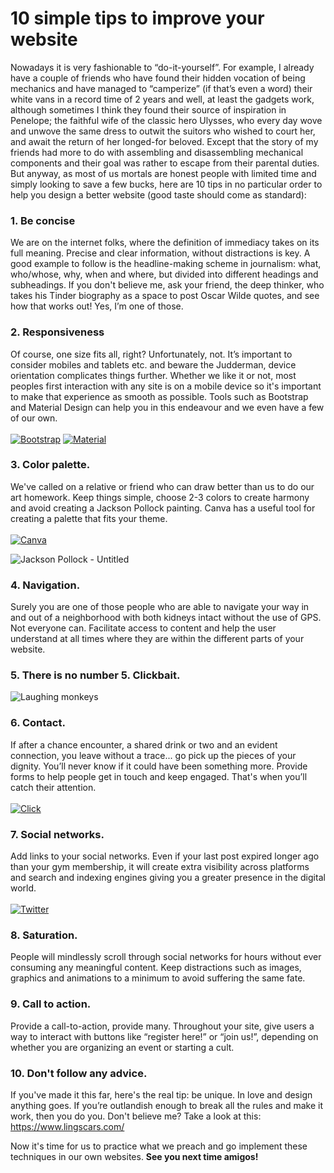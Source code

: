 # 10 simple tips to improve your website

Nowadays it is very fashionable to “do-it-yourself”. For example, I already have a couple of friends who have found their hidden vocation of being mechanics and have managed to “camperize” (if that’s even a word) their white vans in a record time of 2 years and well, at least the gadgets work, although sometimes I think they found their source of inspiration in Penelope; the faithful wife of the classic hero Ulysses, who every day wove and unwove the same dress to outwit the suitors who wished to court her, and await the return of her longed-for beloved. Except that the story of my friends had more to do with assembling and disassembling mechanical components and their goal was rather to escape from their parental duties. 
But anyway, as most of us mortals are honest people with limited time and simply looking to save a few bucks, here are 10 tips in no particular order to help you design a better website (good taste should come as standard): 

### 1. Be concise
We are on the internet folks, where the definition of immediacy takes on its full meaning. Precise and clear information, without distractions is key. A good example to follow is the headline-making scheme in journalism: what, who/whose, why, when and where, but divided into different headings and subheadings. If you don't believe me, ask your friend, the deep thinker, who takes his Tinder biography as a space to post Oscar Wilde quotes, and see how that works out! Yes, I’m one of those.

### 2. Responsiveness
Of course, one size fits all, right? Unfortunately, not. It’s important to consider mobiles and tablets etc. and beware the Judderman, device orientation complicates things further. Whether we like it or not, most peoples first interaction with any site is on a mobile device so it's important to make that experience as smooth as possible. Tools such as Bootstrap and Material Design can help you in this endeavour and we even have a few of our own.\
\
[![Bootstrap]][BootstrapLink] [![Material]][MaterialLink]

### 3. Color palette. 
We've called on a relative or friend who can draw better than us to do our art homework. Keep things simple, choose 2-3 colors to create harmony and avoid creating a Jackson Pollock painting. Canva has a useful tool for creating a palette that fits your theme.\
\
[![Canva]][CanvaLink]

![Jackson Pollock - Untitled](https://www.guggenheim.org/wp-content/uploads/1946/01/76.2553.147_ph_web-1.jpg)
[^1]: https://www.guggenheim.org/artwork/3477

### 4. Navigation. 
Surely you are one of those people who are able to navigate your way in and out of a neighborhood with both kidneys intact without the use of GPS. Not everyone can. Facilitate access to content and help the user understand at all times where they are within the different parts of your website.

### 5. There is no number 5. Clickbait.
![Laughing monkeys](https://media4.giphy.com/media/26tPo9rksWnfPo4HS/200.webp?cid=82a1493bi0h34zffclbevt0kdwjceozz96pt4e267uu8kvj5&ep=v1_gifs_trending&rid=200.webp&ct=g)

### 6. Contact. 
If after a chance encounter, a shared drink or two and an evident connection, you leave without a trace... go pick up the pieces of your dignity. You’ll never know if it could have been something more. Provide forms to help people get in touch and keep engaged. That's when you’ll catch their attention.\
\
[![Click]][Link]

### 7. Social networks. 
Add links to your social networks. Even if your last post expired longer ago than your gym membership, it will create extra visibility across platforms and search and indexing engines giving you a greater presence in the digital world.\
\
[![Twitter]][TwitterLink]

### 8. Saturation. 
People will mindlessly scroll through social networks for hours without ever consuming any meaningful content. Keep distractions such as images, graphics and animations to a minimum to avoid suffering the same fate.

### 9. Call to action. 
Provide a call-to-action, provide many. Throughout your site, give users a way to interact with buttons like “register here!” or “join us!”, depending on whether you are organizing an event or starting a cult.

### 10. Don't follow any advice. 
If you've made it this far, here's the real tip: be unique. In love and design anything goes. If you’re outlandish enough to break all the rules and make it work, then you do you. Don't believe me? Take a look at this: https://www.lingscars.com/

Now it's time for us to practice what we preach and go implement these techniques in our own websites. **See you next time amigos!**

[Click]: https://img.shields.io/badge/Click%20to%20know%20more%20about%20us-5896d1?style=for-the-badge

[Link]: https://websy.io/

[Twitter]: https://img.shields.io/badge/Follow%20us-151515?style=for-the-badge&logo=X

[TwitterLink]: https://twitter.com/WebsyIO

[Bootstrap]: https://img.shields.io/badge/Bootstrap-f2f2f2?style=for-the-badge&logo=Bootstrap

[BootstrapLink]: https://getbootstrap.com

[Material]: https://img.shields.io/badge/Material%20Design-f2f2f2?style=for-the-badge&logo=Material%20Design

[MaterialLink]: https://m3.material.io/

[Canva]: https://img.shields.io/badge/Canva-f2f2f2?style=for-the-badge&logo=Canva

[CanvaLink]: https://www.canva.com/colors/color-palettes
